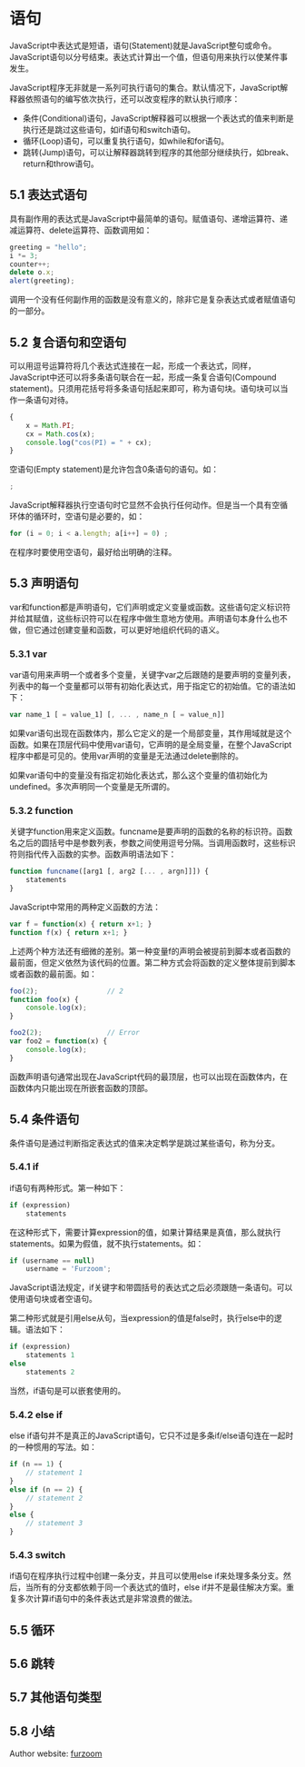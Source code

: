 # 语句
JavaScript中表达式是短语，语句(Statement)就是JavaScript整句或命令。JavaScript语句以分号结束。表达式计算出一个值，但语句用来执行以使某件事发生。

JavaScript程序无非就是一系列可执行语句的集合。默认情况下，JavaScript解释器依照语句的编写依次执行，还可以改变程序的默认执行顺序：
* 条件(Conditional)语句，JavaScript解释器可以根据一个表达式的值来判断是执行还是跳过这些语句，如if语句和switch语句。
* 循环(Loop)语句，可以重复执行语句，如while和for语句。
* 跳转(Jump)语句，可以让解释器跳转到程序的其他部分继续执行，如break、return和throw语句。

## 5.1 表达式语句
具有副作用的表达式是JavaScript中最简单的语句。赋值语句、递增运算符、递减运算符、delete运算符、函数调用如：

```javascript
greeting = "hello";
i *= 3;
counter++;
delete o.x;
alert(greeting);
```

调用一个没有任何副作用的函数是没有意义的，除非它是复杂表达式或者赋值语句的一部分。

## 5.2 复合语句和空语句
可以用逗号运算符将几个表达式连接在一起，形成一个表达式，同样，JavaScript中还可以将多条语句联合在一起，形成一条复合语句(Compound statement)。只须用花括号将多条语句括起来即可，称为语句块。语句块可以当作一条语句对待。

```javascript
{
	x = Math.PI;
	cx = Math.cos(x);
	console.log("cos(PI) = " + cx);
}
```

空语句(Empty statement)是允许包含0条语句的语句。如：

```javascript
;
```

JavaScript解释器执行空语句时它显然不会执行任何动作。但是当一个具有空循环体的循环时，空语句是必要的，如：

```javascript
for (i = 0; i < a.length; a[i++] = 0) ;
```

在程序时要使用空语句，最好给出明确的注释。

## 5.3 声明语句
var和function都是声明语句，它们声明或定义变量或函数。这些语句定义标识符并给其赋值，这些标识符可以在程序中做生意地方使用。声明语句本身什么也不做，但它通过创建变量和函数，可以更好地组织代码的语义。

### 5.3.1 var
var语句用来声明一个或者多个变量，关键字var之后跟随的是要声明的变量列表，列表中的每一个变量都可以带有初始化表达式，用于指定它的初始值。它的语法如下：

```javascript
var name_1 [ = value_1] [, ... , name_n [ = value_n]]
```

如果var语句出现在函数体内，那么它定义的是一个局部变量，其作用域就是这个函数。如果在顶层代码中使用var语句，它声明的是全局变量，在整个JavaScript程序中都是可见的。使用var声明的变量是无法通过delete删除的。

如果var语句中的变量没有指定初始化表达式，那么这个变量的值初始化为undefined。多次声明同一个变量是无所谓的。

### 5.3.2 function
关键字function用来定义函数。funcname是要声明的函数的名称的标识符。函数名之后的圆括号中是参数列表，参数之间使用逗号分隔。当调用函数时，这些标识符则指代传入函数的实参。函数声明语法如下：

```javascript
function funcname([arg1 [, arg2 [... , argn]]]) {
	statements
}
```

JavaScript中常用的两种定义函数的方法：

```javascript
var f = function(x) { return x+1; }
function f(x) { return x+1; }
```

上述两个种方法还有细微的差别。第一种变量f的声明会被提前到脚本或者函数的最前面，但定义依然为该代码的位置。第二种方式会将函数的定义整体提前到脚本或者函数的最前面。如：

```javascript
foo(2);					// 2
function foo(x) { 
	console.log(x); 
}
```

```javascript
foo2(2); 				// Error
var foo2 = function(x) { 
	console.log(x); 
}
```

函数声明语句通常出现在JavaScript代码的最顶层，也可以出现在函数体内，在函数体内只能出现在所嵌套函数的顶部。

## 5.4 条件语句
条件语句是通过判断指定表达式的值来决定鹎学是跳过某些语句，称为分支。

### 5.4.1 if
if语句有两种形式。第一种如下：

```javascript
if (expression)
	statements
```

在这种形式下，需要计算expression的值，如果计算结果是真值，那么就执行statements。如果为假值，就不执行statements。如：

```javascript
if (username == null)
	username = 'Furzoom';
```

JavaScript语法规定，if关键字和带圆括号的表达式之后必须跟随一条语句。可以使用语句块或者空语句。

第二种形式就是引用else从句，当expression的值是false时，执行else中的逻辑。语法如下：

```javascript
if (expression)
	statements 1
else
	statements 2
```

当然，if语句是可以嵌套使用的。

### 5.4.2 else if
else if语句并不是真正的JavaScript语句，它只不过是多条if/else语句连在一起时的一种惯用的写法。如：

```javascript
if (n == 1) {
	// statement 1
}
else if (n == 2) {
	// statement 2
}
else {
	// statement 3
}
```

### 5.4.3 switch
if语句在程序执行过程中创建一条分支，并且可以使用else if来处理多条分支。然后，当所有的分支都依赖于同一个表达式的值时，else if并不是最佳解决方案。重复多次计算if语句中的条件表达式是非常浪费的做法。
## 5.5 循环
## 5.6 跳转
## 5.7 其他语句类型
## 5.8 小结

Author website: [furzoom](http://furzoom.com/about-us/ "Furzoom")